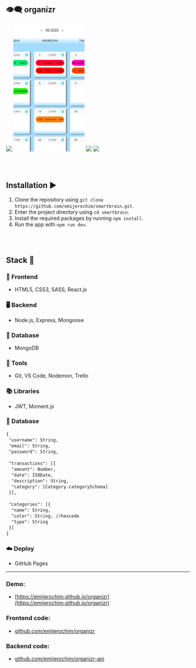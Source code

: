 ## 👁️‍🗨️ organizr

<div>
  <img src="https://github.com/emijerochim/organizr/blob/master/src/assets/1.PNG" height="350px">
  <img src="https://github.com/emijerochim/organizr/blob/master/src/assets/2.PNG" height="350px">
  <img src="https://github.com/emijerochim/organizr/blob/master/src/assets/3.PNG" height="350px">
  <img src="https://github.com/emijerochim/organizr/blob/master/src/assets/4.PNG" height="350px">
</div>

<br></br>

## Installation ▶️

1. Clone the repository using `git clone https://github.com/emijerochim/smartbrain.git`.
2. Enter the project directory using `cd smartbrain`.
3. Install the required packages by running `npm install`.
4. Run the app with `npm run dev`.

<br></br>
## Stack 🧰

### 📱 Frontend
* HTML5, CSS3, SASS, React.js

### 🖥️ Backend
* Node.js, Express, Mongoose

### 💾 Database
* MongoDB

### 🧰 Tools
* Git, VS Code, Nodemon, Trello

### 📚 Libraries
* JWT, Moment.js

### 📂 Database
```
{
 "username": String,
 "email": String,
 "password": String,

 "transactions": [{
  "amount": Number,
  "date": ISODate,
  "description": String,
  "category": [Category.categorySchema]
 }],

 "categories": [{
  "name": String,
  "color": String, //hexcode
  "type": String
 }]
}
```

### ☁️ Deploy
* GitHub Pages
________________

### Demo:
* [https://emijerochim.github.io/organizr](https://emijerochim.github.io/organizr)

### Frontend code:
* [github.com/emijerochim/organizr](http://github.com/emijerochim/organizr)

### Backend code:
* [github.com/emijerochim/organizr-api](http://github.com/emijerochim/organizr-api)


